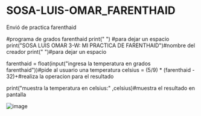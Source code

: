 # SOSA-LUIS-OMAR_FARENTHAID
Envió de practica farenthaid

#programa de grados farenthaid 
print(" ") #para dejar un espacio
print("SOSA LUIS OMAR 3-W: MI PRACTICA DE FARENTHAID")#nombre del creador
print(" ")#para dejar un espacio

farenthaid = float(input("ingresa la temperatura en grados farenthaid"))#pide al usuario una temperatura
celsius = (5/9) * (farenthaid - 32)+#realiza la operacion para el resultado

print("muestra la temperatura en celsius:" ,celsius)#muestra el resultado en pantalla

![image](https://github.com/user-attachments/assets/8b2733d1-25e5-44a5-a908-d3e5af853d13)
